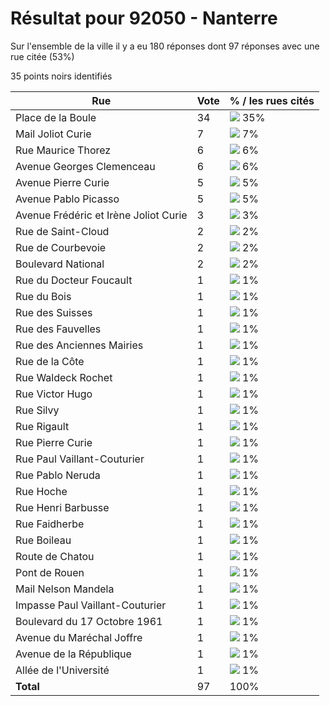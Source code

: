 # Résultat pour 92050 - Nanterre

Sur l'ensemble de la ville il y a eu 180 réponses dont 97 réponses avec une rue citée (53%)

35 points noirs identifiés

| Rue | Vote | % / les rues cités|
|-----|------|-------------------|
| Place de la Boule | 34 | <img src="../../img/bar_35.gif" />&nbsp;35%|
| Mail Joliot Curie | 7 | <img src="../../img/bar_7.gif" />&nbsp;7%|
| Rue Maurice Thorez | 6 | <img src="../../img/bar_6.gif" />&nbsp;6%|
| Avenue Georges Clemenceau | 6 | <img src="../../img/bar_6.gif" />&nbsp;6%|
| Avenue Pierre Curie | 5 | <img src="../../img/bar_5.gif" />&nbsp;5%|
| Avenue Pablo Picasso | 5 | <img src="../../img/bar_5.gif" />&nbsp;5%|
| Avenue Frédéric et Irène Joliot Curie | 3 | <img src="../../img/bar_3.gif" />&nbsp;3%|
| Rue de Saint-Cloud | 2 | <img src="../../img/bar_2.gif" />&nbsp;2%|
| Rue de Courbevoie | 2 | <img src="../../img/bar_2.gif" />&nbsp;2%|
| Boulevard National | 2 | <img src="../../img/bar_2.gif" />&nbsp;2%|
| Rue du Docteur Foucault | 1 | <img src="../../img/bar_1.gif" />&nbsp;1%|
| Rue du Bois | 1 | <img src="../../img/bar_1.gif" />&nbsp;1%|
| Rue des Suisses | 1 | <img src="../../img/bar_1.gif" />&nbsp;1%|
| Rue des Fauvelles | 1 | <img src="../../img/bar_1.gif" />&nbsp;1%|
| Rue des Anciennes Mairies | 1 | <img src="../../img/bar_1.gif" />&nbsp;1%|
| Rue de la Côte | 1 | <img src="../../img/bar_1.gif" />&nbsp;1%|
| Rue Waldeck Rochet | 1 | <img src="../../img/bar_1.gif" />&nbsp;1%|
| Rue Victor Hugo | 1 | <img src="../../img/bar_1.gif" />&nbsp;1%|
| Rue Silvy | 1 | <img src="../../img/bar_1.gif" />&nbsp;1%|
| Rue Rigault | 1 | <img src="../../img/bar_1.gif" />&nbsp;1%|
| Rue Pierre Curie | 1 | <img src="../../img/bar_1.gif" />&nbsp;1%|
| Rue Paul Vaillant-Couturier | 1 | <img src="../../img/bar_1.gif" />&nbsp;1%|
| Rue Pablo Neruda | 1 | <img src="../../img/bar_1.gif" />&nbsp;1%|
| Rue Hoche | 1 | <img src="../../img/bar_1.gif" />&nbsp;1%|
| Rue Henri Barbusse | 1 | <img src="../../img/bar_1.gif" />&nbsp;1%|
| Rue Faidherbe | 1 | <img src="../../img/bar_1.gif" />&nbsp;1%|
| Rue Boileau | 1 | <img src="../../img/bar_1.gif" />&nbsp;1%|
| Route de Chatou | 1 | <img src="../../img/bar_1.gif" />&nbsp;1%|
| Pont de Rouen | 1 | <img src="../../img/bar_1.gif" />&nbsp;1%|
| Mail Nelson Mandela | 1 | <img src="../../img/bar_1.gif" />&nbsp;1%|
| Impasse Paul Vaillant-Couturier | 1 | <img src="../../img/bar_1.gif" />&nbsp;1%|
| Boulevard du 17 Octobre 1961 | 1 | <img src="../../img/bar_1.gif" />&nbsp;1%|
| Avenue du Maréchal Joffre | 1 | <img src="../../img/bar_1.gif" />&nbsp;1%|
| Avenue de la République | 1 | <img src="../../img/bar_1.gif" />&nbsp;1%|
| Allée de l'Université | 1 | <img src="../../img/bar_1.gif" />&nbsp;1%|
| **Total** | 97 | 100%|
